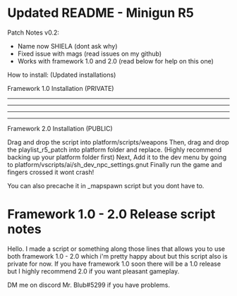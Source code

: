 # Updated README - Minigun R5

Patch Notes v0.2:

- Name now SHIELA (dont ask why)
- Fixed issue with mags (read issues on my github)
- Works with framework 1.0 and 2.0 (read below for help on this one)

How to install: (Updated installations)

 Framework 1.0 Installation (PRIVATE)

 ******************************************************************************************
 ******************************************************************
 *****************************************
 ********************************

 Framework 2.0 Installation (PUBLIC)

 Drag and drop the script into platform/scripts/weapons
 Then, drag and drop the playlist_r5_patch into platform folder and replace. (Highly recommend backing up your platform folder first)
 Next, Add it to the dev menu by going to platform/vscripts/ai/sh_dev_npc_settings.gnut
 Finally run the game and fingers crossed it wont crash!

 You can also precache it in _mapspawn script but you dont have to.

 # Framework 1.0 - 2.0 Release script notes

 Hello. I made a script or something along those lines that allows you to use both framework 1.0 - 2.0 which i'm pretty happy about but this script also is private for now. If you have framework 1.0 soon there will be a 1.0 release but I highly recommend 2.0 if you want pleasant gameplay.

 DM me on discord Mr. Blub#5299 if you have problems.

